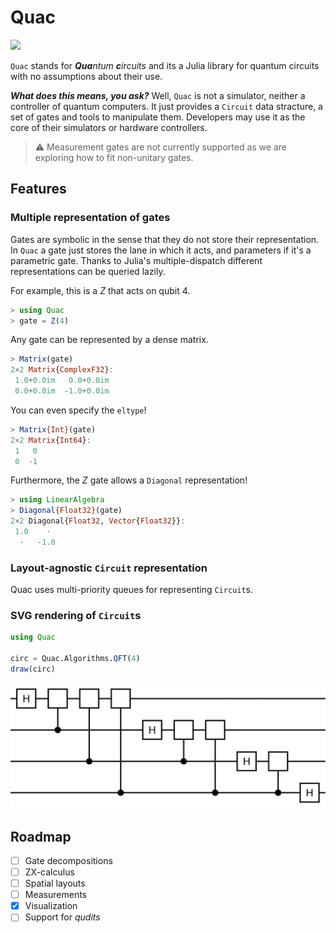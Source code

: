 # Quac

[![](https://img.shields.io/badge/docs-stable-blue)](https://bsc-quantic.github.io/Quac.jl)

`Quac` stands for _**Qua**ntum **c**ircuits_ and its a Julia library for quantum circuits with no assumptions about their use.

**_What does this means, you ask?_** Well, `Quac` is not a simulator, neither a controller of quantum computers. It just provides a `Circuit` data stracture, a set of gates and tools to manipulate them. Developers may use it as the core of their simulators or hardware controllers.

> ⚠️ Measurement gates are not currently supported as we are exploring how to fit non-unitary gates.

## Features
### Multiple representation of gates

Gates are symbolic in the sense that they do not store their representation. In `Quac` a gate just stores the lane in which it acts, and parameters if it's a parametric gate. Thanks to Julia's multiple-dispatch different representations can be queried lazily.

For example, this is a $Z$ that acts on qubit 4.
```julia
> using Quac
> gate = Z(4)
```

Any gate can be represented by a dense matrix.
```julia
> Matrix(gate)
2×2 Matrix{ComplexF32}:
 1.0+0.0im   0.0+0.0im
 0.0+0.0im  -1.0+0.0im
```

You can even specify the `eltype`!
```julia
> Matrix{Int}(gate)
2×2 Matrix{Int64}:
 1   0
 0  -1
```

Furthermore, the $Z$ gate allows a `Diagonal` representation!
```julia
> using LinearAlgebra
> Diagonal{Float32}(gate)
2×2 Diagonal{Float32, Vector{Float32}}:
 1.0    ⋅
  ⋅   -1.0
```

### Layout-agnostic `Circuit` representation
Quac uses multi-priority queues for representing `Circuit`s.

### SVG rendering of `Circuit`s
```julia
using Quac

circ = Quac.Algorithms.QFT(4)
draw(circ)
```
![Quantum Fourier Transform](assets/qft.svg)

## Roadmap
- [ ] Gate decompositions
- [ ] ZX-calculus
- [ ] Spatial layouts
- [ ] Measurements
- [x] Visualization
- [ ] Support for _qudits_